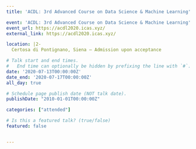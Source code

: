 ```yaml
---
title: 'ACDL: 3rd Advanced Course on Data Science & Machine Learning'

event: 'ACDL: 3rd Advanced Course on Data Science & Machine Learning'
event_url: https://acdl2020.icas.xyz/
external_link: https://acdl2020.icas.xyz/

location: |2-
  Certosa di Pontignano, Siena — Admission upon acceptance

# Talk start and end times.
#   End time can optionally be hidden by prefixing the line with `#`.
date: '2020-07-13T00:00:00Z'
date_end: '2020-07-17T00:00:00Z'
all_day: true

# Schedule page publish date (NOT talk date).
publishDate: "2010-01-01T00:00:00Z"

categories: ["attended"]

# Is this a featured talk? (true/false)
featured: false


---
```

